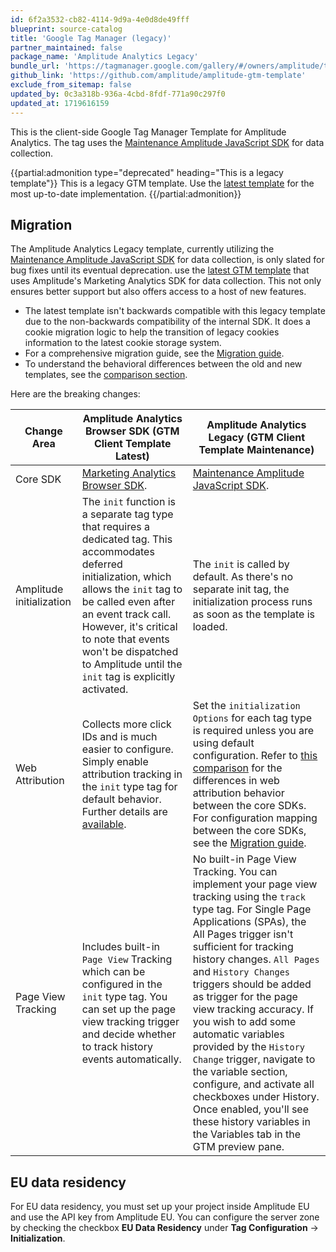 ```yaml
---
id: 6f2a3532-cb82-4114-9d9a-4e0d8de49fff
blueprint: source-catalog
title: 'Google Tag Manager (legacy)'
partner_maintained: false
package_name: 'Amplitude Analytics Legacy'
bundle_url: 'https://tagmanager.google.com/gallery/#/owners/amplitude/templates/amplitude-gtm-template'
github_link: 'https://github.com/amplitude/amplitude-gtm-template'
exclude_from_sitemap: false
updated_by: 0c3a318b-936a-4cbd-8fdf-771a90c297f0
updated_at: 1719616159
---
```


This is the client-side Google Tag Manager Template for Amplitude Analytics. The tag uses the [Maintenance Amplitude JavaScript SDK](/docs/sdks/analytics/browser/javascript-sdk) for data collection.

{{partial:admonition type="deprecated" heading="This is a legacy template"}}
This is a legacy GTM template. Use the [latest template](/docs/data/source-catalog/google-tag-manager) for the most up-to-date implementation.
{{/partial:admonition}}

## Migration

The Amplitude Analytics Legacy template, currently utilizing the [Maintenance Amplitude JavaScript SDK](/docs/sdks/analytics/browser/javascript-sdk) for data collection, is only slated for bug fixes until its eventual deprecation. use the [latest GTM template](/docs/data/source-catalog/google-tag-manager) that uses Amplitude's Marketing Analytics SDK for data collection. This not only ensures better support but also offers access to a host of new features.

- The latest template isn't backwards compatible with this legacy template due to the non-backwards compatibility of the internal SDK. It does a cookie migration logic to help the transition of legacy cookies information to the latest cookie storage system.
- For a comprehensive migration guide, see the [Migration guide](/docs/sdks/analytics/browser/migrate-from-javascript-sdk-to-browser-sdk-1-0).
- To understand the behavioral differences between the old and new templates, see the [comparison section](/docs/sdks/analytics/browser/migrate-from-javascript-sdk-to-browser-sdk-1-0#comparison).

Here are the breaking changes:

| <div class="big-column">Change Area</div>  | Amplitude Analytics Browser SDK (GTM Client Template Latest) | Amplitude Analytics Legacy (GTM Client Template Maintenance)|
| --- | --- | --- |
| Core SDK | [Marketing Analytics Browser SDK](/docs/sdks/analytics/browser/marketing-analytics-sdk). | [Maintenance Amplitude JavaScript SDK](/docs/sdks/analytics/browser/javascript-sdk). |
| Amplitude initialization | The `init` function is a separate tag type that requires a dedicated tag. This accommodates deferred initialization, which allows the `init` tag to be called even after an event track call. However, it's critical to note that events won't be dispatched to Amplitude until the `init` tag is explicitly activated.  | The `init` is called by default. As there's no separate init tag, the initialization process runs as soon as the template is loaded. |
| Web Attribution | Collects more click IDs and is much easier to configure. Simply enable attribution tracking in the `init` type tag for default behavior. Further details are [available](/docs/data/source-catalog/google-tag-manager). | Set the `initialization Options` for each tag type is required unless you are using default configuration. Refer to [this comparison](/docs/sdks/analytics/browser/migrate-from-javascript-sdk-to-browser-sdk-1-0#comparison) for the differences in web attribution behavior between the core SDKs. For configuration mapping between the core SDKs, see the [Migration guide](/docs/sdks/analytics/browser/migrate-from-javascript-sdk-to-browser-sdk-1-0#configuration). |
| Page View Tracking | Includes built-in `Page View` Tracking which can be configured in the `init` type tag. You can set up the page view tracking trigger and decide whether to track history events automatically. | No built-in Page View Tracking. You can implement your page view tracking using the `track` type tag. For Single Page Applications (SPAs), the All Pages trigger isn't sufficient for tracking history changes. `All Pages` and `History Changes` triggers should be added as trigger for the page view tracking accuracy. If you wish to add some automatic variables provided by the `History Change` trigger, navigate to the variable section, configure, and activate all checkboxes under History. Once enabled, you'll see these history variables in the Variables tab in the GTM preview pane. |


## EU data residency 

For EU data residency, you must set up your project inside Amplitude EU and use the API key from Amplitude EU. You can configure the server zone by checking the checkbox **EU Data Residency** under **Tag Configuration** -> **Initialization**.